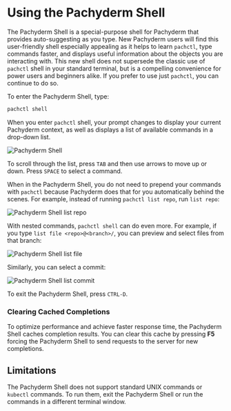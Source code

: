 # Using the Pachyderm Shell

The Pachyderm Shell is a special-purpose shell for Pachyderm that provides
auto-suggesting as you type. New Pachyderm users will find this user-friendly
shell especially appealing as it helps to learn `pachctl`, type commands faster,
and displays useful information about the objects you are interacting with. This
new shell does not supersede the classic use of `pachctl` shell in your standard
terminal, but is a compelling convenience for power users and beginners alike.
If you prefer to use just `pachctl`, you can continue to do so.

To enter the Pachyderm Shell, type:

```bash
pachctl shell
```

When you enter `pachctl` shell, your prompt changes to display your current
Pachyderm context, as well as displays a list of available commands in a
drop-down list.

![Pachyderm Shell](../../assets/images/s_pach_shell.png)

To scroll through the list, press `TAB` and then use arrows to move up or down.
Press `SPACE` to select a command.

When in the Pachyderm Shell, you do not need to prepend your commands with
`pachctl` because Pachyderm does that for you automatically behind the scenes.
For example, instead of running `pachctl list repo`, run `list repo`:

![Pachyderm Shell list repo](../../assets/images/s_pach_shell_list_repo.png)

With nested commands, `pachctl shell` can do even more. For example, if you type
`list file <repo>@<branch>/`, you can preview and select files from that branch:

![Pachyderm Shell list file](../../assets/images/s_pach_shell_list_file.png)

Similarly, you can select a commit:

![Pachyderm Shell list commit](../../assets/images/s_pach_shell_list_commit.png)

To exit the Pachyderm Shell, press `CTRL-D`.

### Clearing Cached Completions

To optimize performance and achieve faster response time, the Pachyderm Shell
caches completion results. You can clear this cache by pressing **F5** forcing
the Pachyderm Shell to send requests to the server for new completions.

## Limitations

The Pachyderm Shell does not support standard UNIX commands or `kubectl`
commands. To run them, exit the Pachyderm Shell or run the commands in a
different terminal window.
